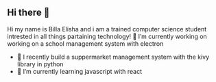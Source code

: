 ## Hi there 👋
Hi my name is Billa Elisha and i am a trained computer science student intrested in all things partaining technology!
 🔭 I’m currently working on working on a school management system with electron
- 🌱 I recently build a suppermarket management system with the kivy library in python
- 🌱 I’m currently learning javascript with react

<!--
**billa-elisha/billa-elisha** is a ✨ _special_ ✨ repository because its `README.md` (this file) appears on your GitHub profile.

Here are some ideas to get you started:

- 🔭 I’m currently working on ...
- 🌱 I’m currently learning ...
- 👯 I’m looking to collaborate on ...
- 🤔 I’m looking for help with ...
- 💬 Ask me about ...
- 📫 How to reach me: ...
- 😄 Pronouns: ...
- ⚡ Fun fact: ...
-->

